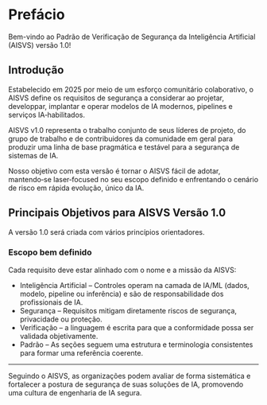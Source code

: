 # Prefácio

Bem-vindo ao Padrão de Verificação de Segurança da Inteligência Artificial (AISVS) versão 1.0!

## Introdução

Estabelecido em 2025 por meio de um esforço comunitário colaborativo, o AISVS define os requisitos de segurança a considerar ao projetar, developpar, implantar e operar modelos de IA modernos, pipelines e serviços IA‑habilitados.

AISVS v1.0 representa o trabalho conjunto de seus líderes de projeto, do grupo de trabalho e de contribuidores da comunidade em geral para produzir uma linha de base pragmática e testável para a segurança de sistemas de IA.

Nosso objetivo com esta versão é tornar o AISVS fácil de adotar, mantendo‑se laser‑focused no seu escopo definido e enfrentando o cenário de risco em rápida evolução, único da IA.

## Principais Objetivos para AISVS Versão 1.0

A versão 1.0 será criada com vários princípios orientadores.

### Escopo bem definido

Cada requisito deve estar alinhado com o nome e a missão da AISVS:

* Inteligência Artificial – Controles operam na camada de IA/ML (dados, modelo, pipeline ou inferência) e são de responsabilidade dos profissionais de IA.
* Segurança – Requisitos mitigam diretamente riscos de segurança, privacidade ou proteção.
* Verificação – a linguagem é escrita para que a conformidade possa ser validada objetivamente.
* Padrão – As seções seguem uma estrutura e terminologia consistentes para formar uma referência coerente.
  ​
---

Seguindo o AISVS, as organizações podem avaliar de forma sistemática e fortalecer a postura de segurança de suas soluções de IA, promovendo uma cultura de engenharia de IA segura.

